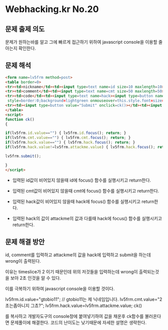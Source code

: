 # Webhacking.kr No.20

## 문제 출제 의도
문제가 원하는바를 알고 그에 빠르게 접근하기 위하여 javascript console을 이용할 줄 아는지 확인한다.

## 문제 해석
```html
<form name=lv5frm method=post>
<table border=0>
<tr><td>nickname</td><td><input type=text name=id size=10 maxlength=10></td></tr>
<tr><td>comment</td><td><input type=text name=cmt size=50 maxlength=50></td></tr>
<tr><td>code</td><td><input type=text name=hack><input type=button name=attackme value="iigcbbbdmi"
 style=border:0;background=lightgreen onmouseover=this.style.font=size=30 onmouseout=this.style.font=size=15></td></tr>
<tr><td><input type=button value="Submit" onclick=ck()></td><td><input type=reset></td></tr>
</table>
<script>
function ck()
{

if(lv5frm.id.value=="") { lv5frm.id.focus(); return; }
if(lv5frm.cmt.value=="") { lv5frm.cmt.focus(); return; }
if(lv5frm.hack.value=="") { lv5frm.hack.focus(); return; }
if(lv5frm.hack.value!=lv5frm.attackme.value) { lv5frm.hack.focus(); return; }

lv5frm.submit();

}
</script>
```
* 입력된 id값이 비어있지 않을때 id에 focus() 함수를 실행시키고 return한다.

* 입력된 cmt값이 비어있지 않을때 cmt에 focus() 함수를 실행시키고 return한다.

* 입력된 hack값이 비어있지 않을때 hack에 focus() 함수를 실행시키고 return한다.

* 입력된 hack의 값이 attackme의 값과 다를때 hack에 focus() 함수를 실행시키고 return한다.
## 문제 해결 방안
id, comment를 입력하고 attackme의 값을 hack에 입력하고 submit을 하는데 wrong이 출력된다.

이유는 timeslice가 2 이기 때문인데 위의 저것들을 입력하는데 wrong이 출력되는것을 보아 2초 인것을 알 수 있다.

이를 극복하기 위하여 javascript console을 이용할 것이다.

lv5frm.id.value="gtobio11"; // gtobio11는 제 닉네임입니다.
lv5frm.cmt.value="2초는좀아니지 그쵸?";
lv5frm.hack.value=lv5frm.attackme.value;
ck()

를 복사하고 개발자도구의 console창에 붙여넣기하여 값을 채운후 ck함수를 불러온다면 문제풀이에 해결한다. 코드의 난이도는 낮기때문에 자세한 설명은 생략한다.